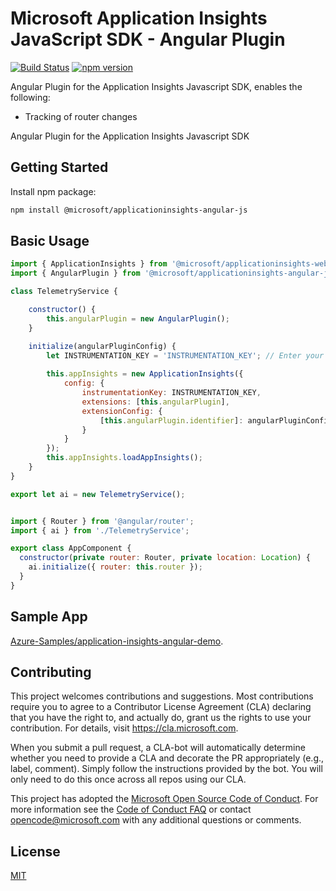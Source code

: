 # Microsoft Application Insights JavaScript SDK - Angular Plugin

[![Build Status](https://travis-ci.org/microsoft/ApplicationInsights-JS.svg?branch=master)](https://travis-ci.org/microsoft/ApplicationInsights-JS)
[![npm version]()]()

Angular Plugin for the Application Insights Javascript SDK, enables the following:

- Tracking of router changes

Angular Plugin for the Application Insights Javascript SDK

## Getting Started

Install npm package:

```bash
npm install @microsoft/applicationinsights-angular-js
```

## Basic Usage

```js
import { ApplicationInsights } from '@microsoft/applicationinsights-web';
import { AngularPlugin } from '@microsoft/applicationinsights-angular-js';

class TelemetryService {

    constructor() {
        this.angularPlugin = new AngularPlugin();
    }

    initialize(angularPluginConfig) {
        let INSTRUMENTATION_KEY = 'INSTRUMENTATION_KEY'; // Enter your instrumentation key here
        
        this.appInsights = new ApplicationInsights({
            config: {
                instrumentationKey: INSTRUMENTATION_KEY,
                extensions: [this.angularPlugin],
                extensionConfig: {
                    [this.angularPlugin.identifier]: angularPluginConfig
                }
            }
        });
        this.appInsights.loadAppInsights();
    }
}

export let ai = new TelemetryService();


import { Router } from '@angular/router';
import { ai } from './TelemetryService';

export class AppComponent {
  constructor(private router: Router, private location: Location) {
    ai.initialize({ router: this.router });
  }
}

```


## Sample App

[Azure-Samples/application-insights-angular-demo]().



## Contributing

This project welcomes contributions and suggestions.  Most contributions require you to agree to a
Contributor License Agreement (CLA) declaring that you have the right to, and actually do, grant us
the rights to use your contribution. For details, visit https://cla.microsoft.com.

When you submit a pull request, a CLA-bot will automatically determine whether you need to provide
a CLA and decorate the PR appropriately (e.g., label, comment). Simply follow the instructions
provided by the bot. You will only need to do this once across all repos using our CLA.

This project has adopted the [Microsoft Open Source Code of Conduct](https://opensource.microsoft.com/codeofconduct/).
For more information see the [Code of Conduct FAQ](https://opensource.microsoft.com/codeofconduct/faq/) or
contact [opencode@microsoft.com](mailto:opencode@microsoft.com) with any additional questions or comments.

## License

[MIT](LICENSE)


